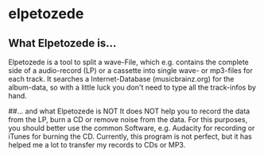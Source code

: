 # elpetozede

## What Elpetozede is...
Elpetozede is a tool to split a wave-File, which e.g. contains the complete side of a audio-record (LP) or a cassette into single wave- or mp3-files for each track.
It searches a Internet-Database (musicbrainz.org) for the album-data, so with a little luck you don't need to type all the track-infos by hand.

##... and what Elpetozede is NOT
It does NOT help you to record the data from the LP, burn a CD or remove noise from the data. For this purposes, you should better use the common Software, 
e.g. Audacity for recording or iTunes for burning the CD. Currently, this program is not perfect, but it has helped me a lot to transfer my records to CDs or MP3.


